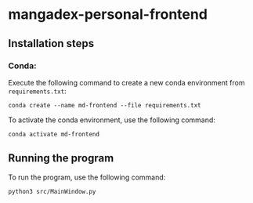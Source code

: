 # mangadex-personal-frontend

## Installation steps
### Conda:
Execute the following command to create a new conda environment from `requirements.txt`:
    
    conda create --name md-frontend --file requirements.txt

To activate the conda environment, use the following command:
    
    conda activate md-frontend

## Running the program

To run the program, use the following command:

    python3 src/MainWindow.py

